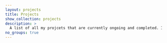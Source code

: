 ```yaml
---
layout: projects
title: Projects
show_collection: projects
description: >
  A list of all my projcets that are currently ongoing and completed. Includes both academic and personal.
no_groups: true
---
```

